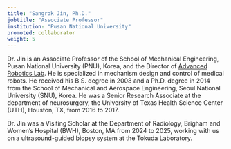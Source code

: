 ```yaml
---
title: "Sangrok Jin, Ph.D."
jobtitle: "Associate Professor"
institution: "Pusan National University"
promoted: collaborator
weight: 5
---
```


Dr. Jin is an Associate Professor of the School of Mechanical Engineering, Pusan National University (PNU), Korea, and the Director of [Advanced Robotics Lab](https://sites.google.com/view/advrobot/). He is specialized in mechanism design and control of medical robots. He received his B.S. degree in 2008 and a Ph.D. degree in 2014 from the School of Mechanical and Aerospace Engineering, Seoul National University (SNU), Korea. He was a Senior Research Associate at the department of neurosurgery, the University of Texas Health Science Center (UTH), Houston, TX, from 2016 to 2017. 

Dr. Jin was a Visiting Scholar at the Department of Radiology, Brigham and Women’s Hospital (BWH), Boston, MA from 2024 to 2025, working with us on a ultrasound-guided biopsy system at the Tokuda Laboratory.

